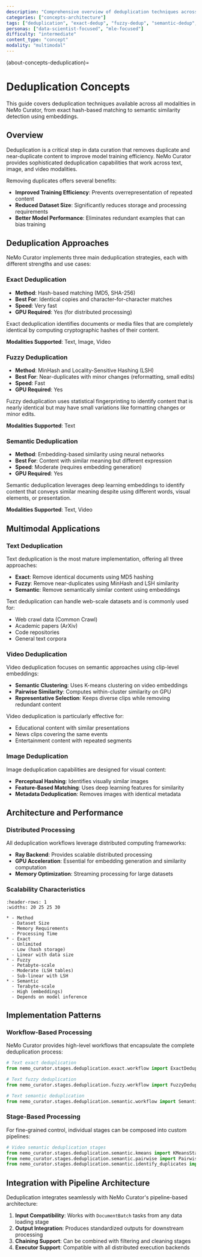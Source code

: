 ```yaml
---
description: "Comprehensive overview of deduplication techniques across text, image, and video modalities including exact, fuzzy, and semantic approaches"
categories: ["concepts-architecture"]
tags: ["deduplication", "exact-dedup", "fuzzy-dedup", "semantic-dedup", "multimodal", "gpu-accelerated"]
personas: ["data-scientist-focused", "mle-focused"]
difficulty: "intermediate"
content_type: "concept"
modality: "multimodal"
---
```


(about-concepts-deduplication)=

# Deduplication Concepts

This guide covers deduplication techniques available across all modalities in NeMo Curator, from exact hash-based matching to semantic similarity detection using embeddings.

## Overview

Deduplication is a critical step in data curation that removes duplicate and near-duplicate content to improve model training efficiency. NeMo Curator provides sophisticated deduplication capabilities that work across text, image, and video modalities.

Removing duplicates offers several benefits:

- **Improved Training Efficiency**: Prevents overrepresentation of repeated content
- **Reduced Dataset Size**: Significantly reduces storage and processing requirements
- **Better Model Performance**: Eliminates redundant examples that can bias training

## Deduplication Approaches

NeMo Curator implements three main deduplication strategies, each with different strengths and use cases:

### Exact Deduplication

- **Method**: Hash-based matching (MD5, SHA-256)
- **Best For**: Identical copies and character-for-character matches
- **Speed**: Very fast
- **GPU Required**: Yes (for distributed processing)

Exact deduplication identifies documents or media files that are completely identical by computing cryptographic hashes of their content.

**Modalities Supported**: Text, Image, Video

### Fuzzy Deduplication

- **Method**: MinHash and Locality-Sensitive Hashing (LSH)
- **Best For**: Near-duplicates with minor changes (reformatting, small edits)
- **Speed**: Fast
- **GPU Required**: Yes

Fuzzy deduplication uses statistical fingerprinting to identify content that is nearly identical but may have small variations like formatting changes or minor edits.

**Modalities Supported**: Text

### Semantic Deduplication

- **Method**: Embedding-based similarity using neural networks
- **Best For**: Content with similar meaning but different expression
- **Speed**: Moderate (requires embedding generation)
- **GPU Required**: Yes

Semantic deduplication leverages deep learning embeddings to identify content that conveys similar meaning despite using different words, visual elements, or presentation.

**Modalities Supported**: Text, Video

## Multimodal Applications

### Text Deduplication

Text deduplication is the most mature implementation, offering all three approaches:

- **Exact**: Remove identical documents using MD5 hashing
- **Fuzzy**: Remove near-duplicates using MinHash and LSH similarity
- **Semantic**: Remove semantically similar content using embeddings

Text deduplication can handle web-scale datasets and is commonly used for:

- Web crawl data (Common Crawl)
- Academic papers (ArXiv)
- Code repositories
- General text corpora

### Video Deduplication

Video deduplication focuses on semantic approaches using clip-level embeddings:

- **Semantic Clustering**: Uses K-means clustering on video embeddings
- **Pairwise Similarity**: Computes within-cluster similarity on GPU
- **Representative Selection**: Keeps diverse clips while removing redundant content

Video deduplication is particularly effective for:

- Educational content with similar presentations
- News clips covering the same events
- Entertainment content with repeated segments

### Image Deduplication

Image deduplication capabilities are designed for visual content:

- **Perceptual Hashing**: Identifies visually similar images
- **Feature-Based Matching**: Uses deep learning features for similarity
- **Metadata Deduplication**: Removes images with identical metadata

## Architecture and Performance

### Distributed Processing

All deduplication workflows leverage distributed computing frameworks:

- **Ray Backend**: Provides scalable distributed processing
- **GPU Acceleration**: Essential for embedding generation and similarity computation
- **Memory Optimization**: Streaming processing for large datasets

### Scalability Characteristics

```{list-table} Deduplication Scalability
:header-rows: 1
:widths: 20 25 25 30

* - Method
  - Dataset Size
  - Memory Requirements
  - Processing Time
* - Exact
  - Unlimited
  - Low (hash storage)
  - Linear with data size
* - Fuzzy
  - Petabyte-scale
  - Moderate (LSH tables)
  - Sub-linear with LSH
* - Semantic
  - Terabyte-scale
  - High (embeddings)
  - Depends on model inference
```

## Implementation Patterns

### Workflow-Based Processing

NeMo Curator provides high-level workflows that encapsulate the complete deduplication process:

```python
# Text exact deduplication
from nemo_curator.stages.deduplication.exact.workflow import ExactDeduplicationWorkflow

# Text fuzzy deduplication  
from nemo_curator.stages.deduplication.fuzzy.workflow import FuzzyDeduplicationWorkflow

# Text semantic deduplication
from nemo_curator.stages.deduplication.semantic.workflow import SemanticDeduplicationWorkflow
```

### Stage-Based Processing

For fine-grained control, individual stages can be composed into custom pipelines:

```python
# Video semantic deduplication stages
from nemo_curator.stages.deduplication.semantic.kmeans import KMeansStage
from nemo_curator.stages.deduplication.semantic.pairwise import PairwiseStage
from nemo_curator.stages.deduplication.semantic.identify_duplicates import IdentifyDuplicatesStage
```

## Integration with Pipeline Architecture

Deduplication integrates seamlessly with NeMo Curator's pipeline-based architecture:

1. **Input Compatibility**: Works with `DocumentBatch` tasks from any data loading stage
2. **Output Integration**: Produces standardized outputs for downstream processing
3. **Chaining Support**: Can be combined with filtering and cleaning stages
4. **Executor Support**: Compatible with all distributed execution backends

